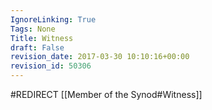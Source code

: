 ```yaml
---
IgnoreLinking: True
Tags: None
Title: Witness
draft: False
revision_date: 2017-03-30 10:10:16+00:00
revision_id: 50306
---
```


#REDIRECT [[Member of the Synod#Witness]]